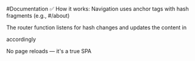 #Documentation
✅ How it works:
Navigation uses anchor tags with hash fragments (e.g., #/about)

The router function listens for hash changes and updates the content in <main id="app"> accordingly

No page reloads — it's a true SPA
